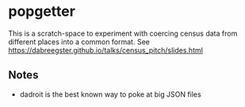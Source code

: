 # popgetter

This is a scratch-space to experiment with coercing census data from different
places into a common format. See
<https://dabreegster.github.io/talks/census_pitch/slides.html>

## Notes

- dadroit is the best known way to poke at big JSON files
